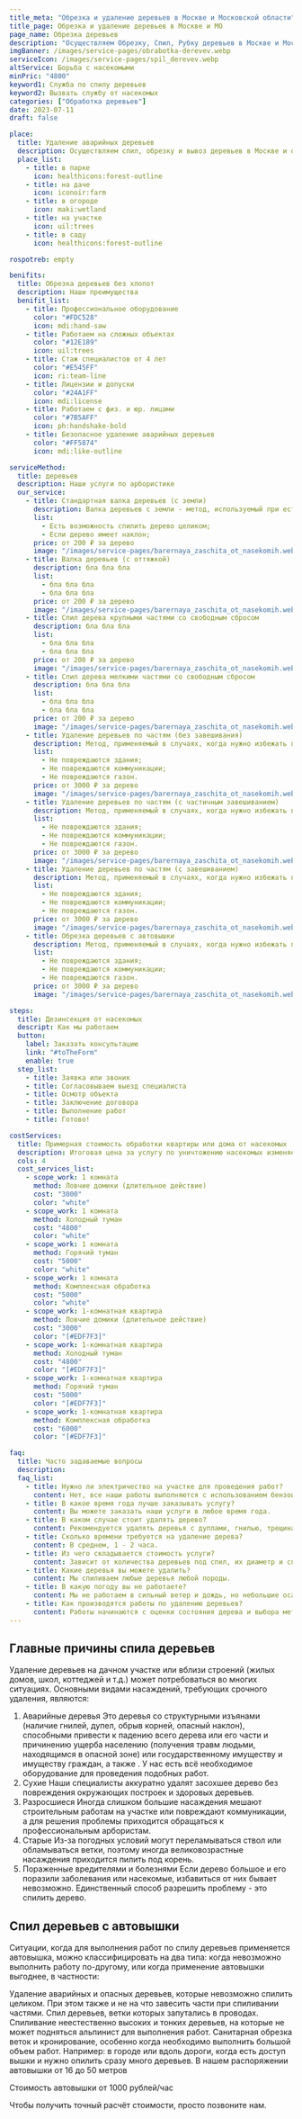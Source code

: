 ```yaml
---
title_meta: "Обрезка и удаление деревьев в Москве и Московской области"
title_page: Обрезка и удаление деревьев в Москве и МО
page_name: Обрезка деревьев
description: "Осуществляем Обрезку, Спил, Рубку деревьев в Москве и Московской области. ⚡ Звоните и узнайте цену."
imgBanner: /images/service-pages/obrabotka-derevev.webp
serviceIcon: /images/service-pages/spil_derevev.webp
altService: Борьба с насекомыми
minPric: "4800"
keyword1: Служба по спилу деревьев
keyword2: Вызвать службу от насекомых
categories: ["Обработка деревьев"]
date: 2023-07-11
draft: false

place:
  title: Удаление аварийных деревьев
  description: Осуществляем спил, обрезку и вывоз деревьев в Москве и области без ущерба имуществу
  place_list:
    - title: в парке
      icon: healthicons:forest-outline
    - title: на даче
      icon: iconoir:farm
    - title: в огороде
      icon: maki:wetland
    - title: на участке
      icon: uil:trees
    - title: в саду
      icon: healthicons:forest-outline

rospotreb: empty

benifits:
  title: Обрезка деревьев без хлопот
  description: Наши преимущества
  benifit_list:
    - title: Профессиональное оборудование
      color: "#FDC528"
      icon: mdi:hand-saw
    - title: Работаем на сложных объектах
      color: "#12E189"
      icon: uil:trees
    - title: Стаж специалистов от 4 лет
      color: "#E545FF"
      icon: ri:team-line
    - title: Лицензии и допуски
      color: "#24A1FF"
      icon: mdi:license
    - title: Работаем с физ. и юр. лицами
      color: "#7B5AFF"
      icon: ph:handshake-bold
    - title: Безопасное удаление аварийных деревьев
      color: "#FF5874"
      icon: mdi:like-outline

serviceMethod:
  title: деревьев
  description: Наши услуги по арбористике
  our_service:
    - title: Стандартная валка деревьев (с земли)
      description: Валка деревьев с земли - метод, используемый при естественном наклоне дерева или возможности его целостного спила без ущерба для окружающих построек. Этот метод наиболее экономичен и дешев.
      list:
        - Есть возможность спилить дерево целиком;
        - Если дерево имеет наклон;
      price: от 200 ₽ за дерево
      image: "/images/service-pages/barernaya_zaschita_ot_nasekomih.webp"
    - title: Валка деревьев (с оттяжкой)
      description: бла бла бла
      list:
        - бла бла бла
        - бла бла бла
      price: от 200 ₽ за дерево
      image: "/images/service-pages/barernaya_zaschita_ot_nasekomih.webp"
    - title: Спил дерева крупными частями со свободным сбросом
      description: бла бла бла
      list:
        - бла бла бла
        - бла бла бла
      price: от 200 ₽ за дерево
      image: "/images/service-pages/barernaya_zaschita_ot_nasekomih.webp"
    - title: Спил дерева мелкими частями со свободным сбросом
      description: бла бла бла
      list:
        - бла бла бла
        - бла бла бла
      price: от 200 ₽ за дерево
      image: "/images/service-pages/barernaya_zaschita_ot_nasekomih.webp"
    - title: Удаление деревьев по частям (без завешивания)
      description: Метод, применяемый в случаях, когда нужно избежать падения веток и частей ствола для предотвращения повреждения строений, газонов или коммуникаций. Выбор команды альпинистов или спецтехники зависит от состояния дерева.
      list:
        - Не повреждаются здания;
        - Не повреждаются коммуникации;
        - Не повреждаются газон.
      price: от 3000 ₽ за дерево
      image: "/images/service-pages/barernaya_zaschita_ot_nasekomih.webp"
    - title: Удаление деревьев по частям (с частичным завешиванием)
      description: Метод, применяемый в случаях, когда нужно избежать падения веток и частей ствола для предотвращения повреждения строений, газонов или коммуникаций. Выбор команды альпинистов или спецтехники зависит от состояния дерева.
      list:
        - Не повреждаются здания;
        - Не повреждаются коммуникации;
        - Не повреждаются газон.
      price: от 3000 ₽ за дерево
      image: "/images/service-pages/barernaya_zaschita_ot_nasekomih.webp"
    - title: Удаление деревьев по частям (с завешиванием)
      description: Метод, применяемый в случаях, когда нужно избежать падения веток и частей ствола для предотвращения повреждения строений, газонов или коммуникаций. Выбор команды альпинистов или спецтехники зависит от состояния дерева.
      list:
        - Не повреждаются здания;
        - Не повреждаются коммуникации;
        - Не повреждаются газон.
      price: от 3000 ₽ за дерево
      image: "/images/service-pages/barernaya_zaschita_ot_nasekomih.webp"
    - title: Обрезка деревьев с автовышки
      description: Метод, применяемый в случаях, когда нужно избежать падения веток и частей ствола для предотвращения повреждения строений, газонов или коммуникаций. Выбор команды альпинистов или спецтехники зависит от состояния дерева.
      list:
        - Не повреждаются здания;
        - Не повреждаются коммуникации;
        - Не повреждаются газон.
      price: от 3000 ₽ за дерево
      image: "/images/service-pages/barernaya_zaschita_ot_nasekomih.webp"

steps:
  title: Дезинсекция от насекомых
  descript: Как мы работаем
  button:
    label: Заказать консультацию
    link: "#toTheForm"
    enable: true
  step_list:
    - title: Заявка или звоник
    - title: Согласовываем выезд специалиста
    - title: Осмотр объекта
    - title: Заключение договора
    - title: Выполнение работ
    - title: Готово!

costServices:
  title: Примерная стоимость обработки квартиры или дома от насекомых
  description: Итоговая цена за услугу по уничтожению насекомых изменяется в зависимости от конкретного объекта. Окончательную стоимость можно будет уточнить после визита специалиста.
  cols: 4
  cost_services_list:
    - scope_work: 1 комната
      method: Ловчие домики (длительное действие)
      cost: "3000"
      color: "white"
    - scope_work: 1 комната
      method: Холодный туман
      cost: "4800"
      color: "white"
    - scope_work: 1 комната
      method: Горячий туман
      cost: "5000"
      color: "white"
    - scope_work: 1 комната
      method: Комплексная обработка
      cost: "5000"
      color: "white"
    - scope_work: 1-комнатная квартира
      method: Ловчие домики (длительное действие)
      cost: "3000"
      color: "[#EDF7F3]"
    - scope_work: 1-комнатная квартира
      method: Холодный туман
      cost: "4800"
      color: "[#EDF7F3]"
    - scope_work: 1-комнатная квартира
      method: Горячий туман
      cost: "5000"
      color: "[#EDF7F3]"
    - scope_work: 1-комнатная квартира
      method: Комплексная обработка
      cost: "6000"
      color: "[#EDF7F3]"

faq:
  title: Часто задаваемые вопросы
  description:
  faq_list:
    - title: Нужно ли электричество на участке для проведения работ?
      content: Нет, все наши работы выполняются с использованием бензоинструмента, и нам не требуется электричество.
    - title: В какое время года лучше заказывать услугу?
      content: Вы можете заказать наши услуги в любое время года.
    - title: В каком случае стоит удалять дерево?
      content: Рекомендуется удалять деревья с дуплами, гнилью, трещинами и другими признаками болезни или повреждения, а также деревья, близко расположенные к строениям или дорогам, чтобы избежать будущих проблем.
    - title: Сколько времени требуется на удаление дерева?
      content: В среднем, 1 - 2 часа.
    - title: Из чего складывается стоимость услуги?
      content: Зависит от количества деревьев под спил, их диаметр и способ удаления, а также может включать в себя дополнительные услуги, например, вывоз остатков деревьев и уборка территории.
    - title: Какие деревья вы можете удалить?
      content: Мы спиливаем любые деревья любой породы.
    - title: В какую погоду вы не работаете?
      content: Мы не работаем в сильный ветер и дождь, но небольшие осадки не представляют проблемы.
    - title: Как производятся работы по удалению деревьев?
      content: Работы начинаются с оценки состояния дерева и выбора метода. Затем производится подготовка рабочей зоны и сам спил.
---
```


## Главные причины спила деревьев

Удаление деревьев на дачном участке или вблизи строений (жилых домов, школ, коттеджей и т.д.) может потребоваться во многих ситуациях. Основными видами насаждений, требующих срочного удаления, являются:

1. Аварийные деревья
   Это деревья со структурными изъянами (наличие гнилей, дупел, обрыв корней, опасный наклон), способными привести к падению всего дерева или его части и причинению ущерба населению (получения травм людьми, находящимся в опасной зоне) или государственному имуществу и имуществу граждан, а также . У нас есть всё необходимое оборудование для проведения подобных работ.
2. Сухие
   Наши специалисты аккуратно удалят засохшее дерево без повреждения окружающих построек и здоровых деревьев.
3. Разросшиеся
   Иногда слишком большие насаждения мешают строительным работам на участке или повреждают коммуникации, а для решения проблемы приходится обращаться к профессиональным арбористам.
4. Старые
   Из-за погодных условий могут переламываться ствол или обламываться ветки, поэтому иногда великовозрастные насаждения приходится пилить под корень.
5. Пораженные вредителями и болезнями
   Если дерево большое и его поразили заболевания или насекомые, избавиться от них бывает невозможно. Единственный способ разрешить проблему - это спилить дерево.

## Спил деревьев с автовышки

Ситуации, когда для выполнения работ по спилу деревьев применяется автовышка, можно классифицировать на два типа: когда невозможно выполнить работу по-другому, или когда применение автовышки выгоднее, в частности:

Удаление аварийных и опасных деревьев, которые невозможно спилить целиком. При этом также и не на что завесить части при спиливании частями.
Спил деревьев, ветки которых запутались в проводах.
Спиливание неестественно высоких и тонких деревьев, на которые не может подняться альпинист для выполнения работ.
Санитарная обрезка веток и кронирование, особенно когда необходимо выполнить большой объем работ. Например: в городе или вдоль дороги, когда есть доступ вышки и нужно опилить сразу много деревьев.
В нашем распоряжении автовышки от 16 до 50 метров

Стоимость автовышки от 1000 рублей/час

Чтобы получить точный расчёт стоимости, просто позвоните нам.
